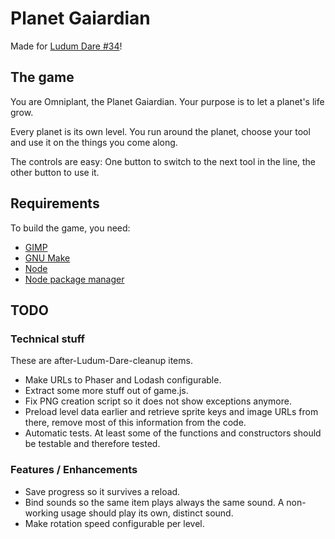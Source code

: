 # Planet Gaiardian

Made for [Ludum Dare #34](http://ludumdare.com/compo/2015/12/09/welcome-to-ludum-dare-34/)!

## The game

You are Omniplant, the Planet Gaiardian. Your purpose is to let a planet's
life grow.

Every planet is its own level. You run around the planet, choose your tool and
use it on the things you come along.

The controls are easy: One button to switch to the next tool in the line,
the other button to use it.

## Requirements

To build the game, you need:
- [GIMP](http://www.gimp.org/)
- [GNU Make](https://www.gnu.org/software/make/)
- [Node](https://nodejs.org/)
- [Node package manager](https://www.npmjs.com/)

## TODO

### Technical stuff

These are after-Ludum-Dare-cleanup items.

- Make URLs to Phaser and Lodash configurable.
- Extract some more stuff out of game.js.
- Fix PNG creation script so it does not show exceptions anymore.
- Preload level data earlier and retrieve sprite keys and image URLs from there,
  remove most of this information from the code.
- Automatic tests. At least some of the functions and constructors should be
  testable and therefore tested.

### Features / Enhancements

- Save progress so it survives a reload.
- Bind sounds so the same item plays always the same sound. A non-working usage
  should play its own, distinct sound.
- Make rotation speed configurable per level.
